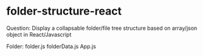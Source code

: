 # folder-structure-react

Question:
Display a collapsable folder/file tree structure based on array/json object in React/Javascript

Folder:
    folder.js
    folderData.js
    App.js